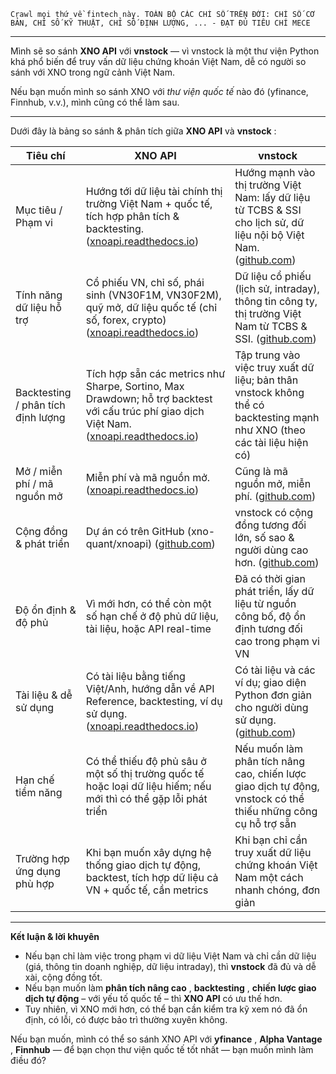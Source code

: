 ```
Crawl mọi thứ về fintech này. TOÀN BỘ CÁC CHỈ SỐ TRÊN ĐỜI: CHỈ SỐ CƠ BẢN, CHỈ SỐ KỸ THUẬT, CHỈ SỐ ĐỊNH LƯỢNG, ... - ĐẠT ĐỦ TIÊU CHÍ MECE
```

---

Mình sẽ so sánh **XNO API** với **vnstock** — vì vnstock là một thư viện Python khá phổ biến để truy vấn dữ liệu chứng khoán Việt Nam, dễ có người so sánh với XNO trong ngữ cảnh Việt Nam.

Nếu bạn muốn mình so sánh XNO với *thư viện quốc tế* nào đó (yfinance, Finnhub, v.v.), mình cũng có thể làm sau.

---

Dưới đây là bảng so sánh & phân tích giữa **XNO API** và  **vnstock** :

| Tiêu chí                               | XNO API                                                                                                                                                                                                                                                     | vnstock                                                                                                                                                                                                                                                                                   |
| ---------------------------------------- | ----------------------------------------------------------------------------------------------------------------------------------------------------------------------------------------------------------------------------------------------------------- | ----------------------------------------------------------------------------------------------------------------------------------------------------------------------------------------------------------------------------------------------------------------------------------------- |
| Mục tiêu / Phạm vi                    | Hướng tới dữ liệu tài chính thị trường Việt Nam + quốc tế, tích hợp phân tích & backtesting. ([xnoapi.readthedocs.io](https://xnoapi.readthedocs.io/en/?utm_source=chatgpt.com "XNO API Library — xnoapi 0.1.0 documentation"))                 | Hướng mạnh vào thị trường Việt Nam: lấy dữ liệu từ TCBS & SSI cho lịch sử, dữ liệu nội bộ Việt Nam. ([github.com](https://github.com/vnstock-official/vnstock/blob/main/README.md?utm_source=chatgpt.com "vnstock/README.md at main · vnstock-official/vnstock · GitHub")) |
| Tính năng dữ liệu hỗ trợ           | Cổ phiếu VN, chỉ số, phái sinh (VN30F1M, VN30F2M), quỹ mở, dữ liệu quốc tế (chỉ số, forex, crypto) ([xnoapi.readthedocs.io](https://xnoapi.readthedocs.io/en/?utm_source=chatgpt.com "XNO API Library — xnoapi 0.1.0 documentation"))               | Dữ liệu cổ phiếu (lịch sử, intraday), thông tin công ty, thị trường Việt Nam từ TCBS & SSI. ([github.com](https://github.com/vnstock-official/vnstock/blob/main/README.md?utm_source=chatgpt.com "vnstock/README.md at main · vnstock-official/vnstock · GitHub"))               |
| Backtesting / phân tích định lượng | Tích hợp sẵn các metrics như Sharpe, Sortino, Max Drawdown; hỗ trợ backtest với cấu trúc phí giao dịch Việt Nam. ([xnoapi.readthedocs.io](https://xnoapi.readthedocs.io/en/?utm_source=chatgpt.com "XNO API Library — xnoapi 0.1.0 documentation")) | Tập trung vào việc truy xuất dữ liệu; bản thân vnstock không thể có backtesting mạnh như XNO (theo các tài liệu hiện có)                                                                                                                                                |
| Mở / miễn phí / mã nguồn mở        | Miễn phí và mã nguồn mở. ([xnoapi.readthedocs.io](https://xnoapi.readthedocs.io/en/?utm_source=chatgpt.com "XNO API Library — xnoapi 0.1.0 documentation"))                                                                                                | Cũng là mã nguồn mở, miễn phí. ([github.com](https://github.com/vnstock-official/vnstock?utm_source=chatgpt.com "GitHub - vnstock-official/vnstock"))                                                                                                                                    |
| Cộng đồng & phát triển              | Dự án có trên GitHub (xno-quant/xnoapi) ([github.com](https://github.com/xno-quant/xnoapi?utm_source=chatgpt.com "GitHub - xno-quant/xnoapi"))                                                                                                                | vnstock có cộng đồng tương đối lớn, số sao & người dùng cao hơn. ([github.com](https://github.com/thinh-vu/vnstock?utm_source=chatgpt.com "GitHub - thinh-vu/vnstock: A beginner-friendly yet powerful Python ..."))                                                              |
| Độ ổn định & độ phủ              | Vì mới hơn, có thể còn một số hạn chế ở độ phủ dữ liệu, tài liệu, hoặc API real-time                                                                                                                                                     | Đã có thời gian phát triển, lấy dữ liệu từ nguồn công bố, độ ổn định tương đối cao trong phạm vi VN                                                                                                                                                                |
| Tài liệu & dễ sử dụng               | Có tài liệu bằng tiếng Việt/Anh, hướng dẫn về API Reference, backtesting, ví dụ sử dụng. ([xnoapi.readthedocs.io](https://xnoapi.readthedocs.io/en/?utm_source=chatgpt.com "XNO API Library — xnoapi 0.1.0 documentation"))                        | Có tài liệu và các ví dụ; giao diện Python đơn giản cho người dùng sử dụng. ([github.com](https://github.com/vnstock-official/vnstock?utm_source=chatgpt.com "GitHub - vnstock-official/vnstock"))                                                                              |
| Hạn chế tiềm năng                    | Có thể thiếu độ phủ sâu ở một số thị trường quốc tế hoặc loại dữ liệu hiếm; nếu mới thì có thể gặp lỗi phát triển                                                                                                              | Nếu muốn làm phân tích nâng cao, chiến lược giao dịch tự động, vnstock có thể thiếu những công cụ hỗ trợ sẵn                                                                                                                                                        |
| Trường hợp ứng dụng phù hợp       | Khi bạn muốn xây dựng hệ thống giao dịch tự động, backtest, tích hợp dữ liệu cả VN + quốc tế, cần metrics                                                                                                                                 | Khi bạn chỉ cần truy xuất dữ liệu chứng khoán Việt Nam một cách nhanh chóng, đơn giản                                                                                                                                                                                      |

---

**Kết luận & lời khuyên**

* Nếu bạn chỉ làm việc trong phạm vi dữ liệu Việt Nam và chỉ cần dữ liệu (giá, thông tin doanh nghiệp, dữ liệu intraday), thì **vnstock** đã đủ và dễ xài, cộng đồng tốt.
* Nếu bạn muốn làm  **phân tích nâng cao** ,  **backtesting** , **chiến lược giao dịch tự động** – với yếu tố quốc tế – thì **XNO API** có ưu thế hơn.
* Tuy nhiên, vì XNO mới hơn, có thể bạn cần kiểm tra kỹ xem nó đã ổn định, có lỗi, có được bảo trì thường xuyên không.

Nếu bạn muốn, mình có thể so sánh XNO API với  **yfinance** ,  **Alpha Vantage** , **Finnhub** — để bạn chọn thư viện quốc tế tốt nhất — bạn muốn mình làm điều đó?
